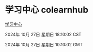 # 学习中心 colearnhub
[学习中心](http://219.139.197.74:56308/colearnhub/)

2024年 10月 27日 星期日 18:10:02 CST

2024年 10月 27日 星期日 10:10:02 GMT
